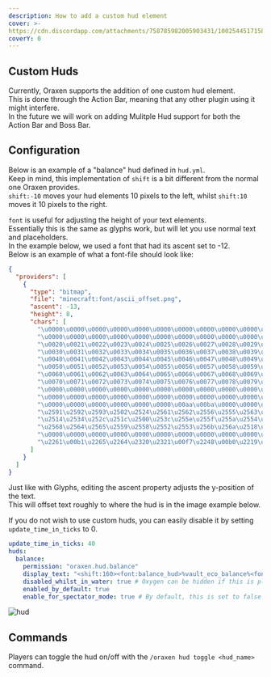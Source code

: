 ```yaml
---
description: How to add a custom hud element
cover: >-
https://cdn.discordapp.com/attachments/758785982005903431/1002544517158801418/unknown.png
coverY: 0
---
```


## Custom Huds

Currently, Oraxen supports the addition of one custom hud element.  
This is done through the Action Bar, meaning that any other plugin using it might interfere.  
In the future we will work on adding Mulitple Hud support for both the Action Bar and Boss Bar.

## Configuration
Below is an example of a "balance" hud defined in `hud.yml`.  
Keep in mind, this implementation of `shift` is a bit different from the normal one Oraxen provides.  
`shift:-10` moves your hud elements 10 pixels to the left, whilst `shift:10` moves it 10 pixels to the right.  

`font` is useful for adjusting the height of your text elements.  
Essentially this is the same as glyphs work, but will let you use normal text and placeholders.  
In the example below, we used a font that had its ascent set to -12.  
Below is an example of what a font-file should look like:
```json
{
  "providers": [
    {
      "type": "bitmap",
      "file": "minecraft:font/ascii_offset.png",
      "ascent": -13,
      "height": 8,
      "chars": [
        "\u0000\u0000\u0000\u0000\u0000\u0000\u0000\u0000\u0000\u0000\u0000\u0000\u0000\u0000\u0000\u0000",
        "\u0000\u0000\u0000\u0000\u0000\u0000\u0000\u0000\u0000\u0000\u0000\u0000\u0000\u0000\u0000\u0000",
        "\u0020\u0021\u0022\u0023\u0024\u0025\u0026\u0027\u0028\u0029\u002a\u002b\u002c\u002d\u002e\u002f",
        "\u0030\u0031\u0032\u0033\u0034\u0035\u0036\u0037\u0038\u0039\u003a\u003b\u003c\u003d\u003e\u003f",
        "\u0040\u0041\u0042\u0043\u0044\u0045\u0046\u0047\u0048\u0049\u004a\u004b\u004c\u004d\u004e\u004f",
        "\u0050\u0051\u0052\u0053\u0054\u0055\u0056\u0057\u0058\u0059\u005a\u005b\u005c\u005d\u005e\u005f",
        "\u0060\u0061\u0062\u0063\u0064\u0065\u0066\u0067\u0068\u0069\u006a\u006b\u006c\u006d\u006e\u006f",
        "\u0070\u0071\u0072\u0073\u0074\u0075\u0076\u0077\u0078\u0079\u007a\u007b\u007c\u007d\u007e\u0000",
        "\u0000\u0000\u0000\u0000\u0000\u0000\u0000\u0000\u0000\u0000\u0000\u0000\u0000\u0000\u0000\u0000",
        "\u0000\u0000\u0000\u0000\u0000\u0000\u0000\u0000\u0000\u0000\u0000\u0000\u00a3\u0000\u0000\u0192",
        "\u0000\u0000\u0000\u0000\u0000\u0000\u00aa\u00ba\u0000\u0000\u00ac\u0000\u0000\u0000\u00ab\u00bb",
        "\u2591\u2592\u2593\u2502\u2524\u2561\u2562\u2556\u2555\u2563\u2551\u2557\u255d\u255c\u255b\u2510",
        "\u2514\u2534\u252c\u251c\u2500\u253c\u255e\u255f\u255a\u2554\u2569\u2566\u2560\u2550\u256c\u2567",
        "\u2568\u2564\u2565\u2559\u2558\u2552\u2553\u256b\u256a\u2518\u250c\u2588\u2584\u258c\u2590\u2580",
        "\u0000\u0000\u0000\u0000\u0000\u0000\u0000\u0000\u0000\u0000\u0000\u0000\u0000\u2205\u2208\u0000",
        "\u2261\u00b1\u2265\u2264\u2320\u2321\u00f7\u2248\u00b0\u2219\u0000\u221a\u207f\u00b2\u25a0\u0000"
      ]
    }
  ]
}
```
Just like with Glyphs, editing the ascent property adjusts the y-position of the text.\
This will offset text roughly to where the hud is in the image example below.

If you do not wish to use custom huds, you can easily disable it by setting `update_time_in_ticks` to 0.

```yaml
update_time_in_ticks: 40
huds:
  balance:
    permission: "oraxen.hud.balance"
    display_text: "<shift:160><font:balance_hud>%vault_eco_balance%<font:default>%oraxen_coin%"
    disabled_whilst_in_water: true # Oxygen can be hidden if this is placed right above food
    enabled_by_default: true
    enable_for_spectator_mode: true # By default, this is set to false
```
![hud](https://cdn.discordapp.com/attachments/758785982005903431/1002544517158801418/unknown.png)

## Commands
Players can toggle the hud on/off with the `/oraxen hud toggle <hud_name>` command.


